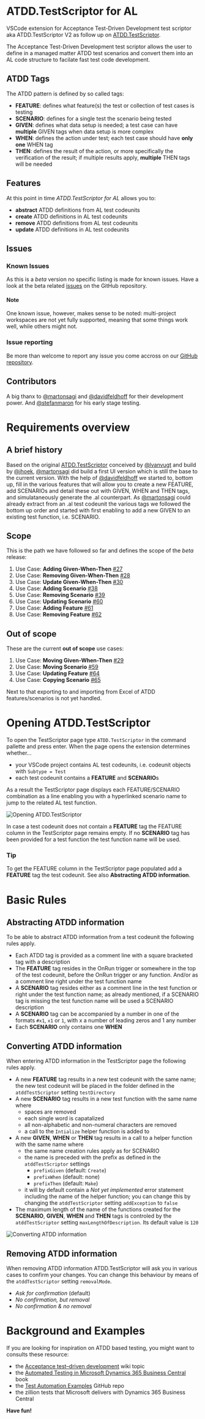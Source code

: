 # ATDD.TestScriptor for AL

VSCode extension for Acceptance Test-Driven Development test scriptor aka ATDD.TestScriptor V2 as follow up on [ATDD.TestScriptor](https://github.com/fluxxus-nl/ATDD.TestScriptor).

The Acceptance Test-Driven Development test scriptor allows the user to define in a managed matter ATDD test scenarios and convert them into an AL code structure to facilate fast test code development.

## ATDD Tags
The ATDD pattern is defined by so called tags:

-	**FEATURE**: defines what feature(s) the test or collection of test cases is testing
-	**SCENARIO**: defines for a single test the scenario being tested
-	**GIVEN**: defines what data setup is needed; a test case can have **multiple** GIVEN tags when data setup is more complex
-	**WHEN**: defines the action under test; each test case should have **only one** WHEN tag
-	**THEN**: defines the result of the action, or more specifically the verification of the result; if multiple results apply, **multiple** THEN tags will be needed

## Features
At this point in time *ATDD.TestScriptor for AL* allows you to:

- **abstract** ATDD definitions from AL test codeunits
- **create** ATDD definitions in AL test codeunits
- **remove** ATDD definitions from AL test codeunits
- **update** ATDD definitions in AL test codeunits

## Issues
### Known Issues
As this is a _beta_ version no specific listing is made for known issues. Have a look at the beta related [issues](https://github.com/fluxxus-nl/ATDD.TestScriptor.VSCodeExtension/issues?q=is%3Aopen+is%3Aissue+milestone%3A%22beta+release%22) on the GitHub repository.

#### Note
One known issue, however, makes sense to be noted: multi-project workspaces are not yet fully supported, meaning that some things work well, while others might not.

### Issue reporting
Be more than welcome to report any issue you come accross on our [GitHub repository](https://github.com/fluxxus-nl/ATDD.TestScriptor.VSCodeExtension/issues).
## Contributors
A big thanx to [@martonsagi](https://github.com/martonsagi) and [@davidfeldhoff](https://github.com/davidfeldhoff) for their development power. And [@stefanmaron](https://github.com/stefanmaron) for his early stage testing.

# Requirements overview
## A brief history 
Based on the original [ATDD.TestScriptor](https://github.com/fluxxus-nl/ATDD.TestScriptor) conceived by [@lvanvugt](https://github.com/lvanvugt) and build by [@jhoek](https://github.com/orgs/fluxxus-nl/people/jhoek), [@martonsagi](https://github.com/martonsagi) did build a first UI version which is still the base to the current version. With the help of [@davidfeldhoff](https://github.com/davidfeldhoff) we started to, bottom up, fill in the various features that will allow you to create a new FEATURE, add SCENARIOs and detail these out with GIVEN, WHEN and THEN tags, and simulataneously generate the .al counterpart.
As [@martonsagi](https://github.com/martonsagi) could already extract from an .al test codeunit the various tags we followed the bottom up order and started with first enabling to add a new GIVEN to an existing test function, i.e. SCENARIO.

## Scope
This is the path we have followed so far and defines the scope of the _beta_ release:

1. Use Case: **Adding Given-When-Then** [#27](https://github.com/fluxxus-nl/ATDD.TestScriptor.VSCodeExtension/issues/27)
1. Use Case: **Removing Given-When-Then** [#28](https://github.com/fluxxus-nl/ATDD.TestScriptor.VSCodeExtension/issues/28)
1. Use Case: **Update Given-When-Then** [#30](https://github.com/fluxxus-nl/ATDD.TestScriptor.VSCodeExtension/issues/30)
1. Use Case: **Adding Scenario** [#38](https://github.com/fluxxus-nl/ATDD.TestScriptor.VSCodeExtension/issues/38)
1. Use Case: **Removing Scenario** [#39](https://github.com/fluxxus-nl/ATDD.TestScriptor.VSCodeExtension/issues/39)
1. Use Case: **Updating Scenario** [#60](https://github.com/fluxxus-nl/ATDD.TestScriptor.VSCodeExtension/issues/60)
1. Use Case: **Adding Feature** [#61](https://github.com/fluxxus-nl/ATDD.TestScriptor.VSCodeExtension/issues/61)
1. Use Case: **Removing Feature** [#62](https://github.com/fluxxus-nl/ATDD.TestScriptor.VSCodeExtension/issues/62)

## Out of scope
These are the current **out of scope** use cases:

1. Use Case: **Moving Given-When-Then** [#29](https://github.com/fluxxus-nl/ATDD.TestScriptor.VSCodeExtension/issues/29)
1. Use Case: **Moving Scenario** [#59](https://github.com/fluxxus-nl/ATDD.TestScriptor.VSCodeExtension/issues/59)
1. Use Case: **Updating Feature** [#64](https://github.com/fluxxus-nl/ATDD.TestScriptor.VSCodeExtension/issues/64)
1. Use Case: **Copying Scenario** [#65](https://github.com/fluxxus-nl/ATDD.TestScriptor.VSCodeExtension/issues/65)

Next to that exporting to and importing from Excel of ATDD features/scenarios is not yet handled.

# Opening ATDD.TestScriptor
To open the TestScriptor page type `ATDD.TestScriptor` in the command pallette and press enter. When the page opens the extension determines whether...

- your VSCode project contains AL test codeunits, i.e. codeunit objects with `Subtype = Test`
- each test codeunit contains a **FEATURE** and **SCENARIO**s

As a result the TestScriptor page displays each FEATURE/SCENARIO combination as a line enabling you with a hyperlinked scenario name to jump to the related AL test function.

![Opening ATDD.TestScriptor](media/Opening%20ATDD.TestScriptor.gif)

In case a test codeunit does not contain a **FEATURE** tag the FEATURE column in the TestScriptor page remains empty. If no  **SCENARIO** tag has been provided for a test function the test function name will be used.
### Tip
To get the FEATURE column in the TestScriptor page populated add a **FEATURE** tag the test codeunit. See also **Abstracting ATDD information**.
# Basic Rules
## Abstracting ATDD information
To be able to abstract ATDD information from a test codeunit the following rules apply.

- Each ATDD tag is provided as a comment line with a square bracketed tag with a description
- The **FEATURE** tag resides in the OnRun trigger or somewhere in the top of the test codeunit, before the OnRun trigger or any function. And/or as a comment line right under the test function name
- A **SCENARIO** tag resides either as a comment line in the test function or right under the test function name; as already mentioned, if a SCENARIO tag is missing the test function name will be used a SCENARIO description
- A **SCENARIO** tag can be accompanied by a number in one of the formats `#x1`, `x1` or `1`, with x a number of leading zeros and 1 any number
- Each **SCENARIO** only contains one **WHEN**

## Converting ATDD information
When entering ATDD information in the TestScriptor page the following rules apply.

- A new **FEATURE** tag results in a new test codeunit with the same name; the new test codeunit will be placed in the folder defined in the ``atddTestScriptor`` setting ``testDirectory``
- A new **SCENARIO** tag results in a new test function with the same name where
  - spaces are removed
  - each single word is capatalized
  - all non-alphabetic and non-numeral characters are removed
  - a call to the ``Intialize`` helper function is added to
- A new **GIVEN**, **WHEN** or **THEN** tag results in a call to a helper function with the same name where
  - the same name creation rules apply as for SCENARIO
  - the name is preceded with the prefix as defined in the ``atddTestScriptor`` settings
    - ``prefixGiven`` (default: ``Create``)
    - ``prefixWhen`` (default: none)
    - ``prefixThen`` (default: ``Make``)
  - it will by default contain a _Not yet implemented_ error statement including the name of the helper function; you can change this by changing the ``atddTestScriptor`` setting ``addException`` to ``false``
- The maximum length of the name of the functions created for the **SCENARIO**, **GIVEN**, **WHEN** and **THEN** tags is controled by the ``atddTestScriptor`` setting ``maxLengthOfDescription``. Its default value is ``120``

![Converting ATDD information](media/Converting%20ATDD%20information.gif)

## Removing  ATDD information
When removing ATDD information ATDD.TestScriptor will ask you in various cases to confirm your changes. You can change this behaviour by means of the ``atddTestScriptor`` setting ``removalMode``.
- _Ask for confirmation_ (default)
- _No confirmation, but removal_
- _No confirmation & no removal_

# Background and Examples
If you are looking for inspiration on ATDD based testing, you might want to consults these resource:
- the [Acceptance test–driven development](https://en.wikipedia.org/wiki/Acceptance_test%E2%80%93driven_development) wiki topic
- the [Automated Testing in Microsoft Dynamics 365 Business Central](https://www.packtpub.com/product/automated-testing-in-microsoft-dynamics-365-business-central/9781789804935) book
- the [Test Automation Examples](https://github.com/fluxxus-nl/Test-Automation-Examples) GitHub repo
- the zillion tests that Microsoft delivers with Dynamics 365 Business Central

**Have fun!**
